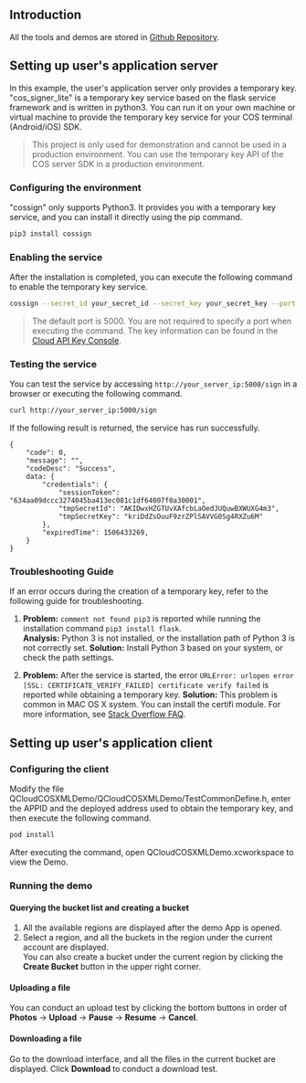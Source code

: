 ## Introduction

All the tools and demos are stored in [Github Repository](https://github.com/tencentyun/qcloud-sdk-ios-samples/tree/master/OOTB-XML).

## Setting up user's application server
In this example, the user's application server only provides a temporary key. "cos\_signer\_lite" is a temporary key service based on the flask service framework and is written in python3. You can run it on your own machine or virtual machine to provide the temporary key service for your COS terminal (Android/iOS) SDK.
>This project is only used for demonstration and cannot be used in a production environment. You can use the temporary key API of the COS server SDK in a production environment.

### Configuring the environment

"cossign" only supports Python3. It provides you with a temporary key service, and you can install it directly using the pip command.
```sh
pip3 install cossign
```

### Enabling the service
After the installation is completed, you can execute the following command to enable the temporary key service.
```sh
cossign --secret_id your_secret_id --secret_key your_secret_key --port 5000
```

>
>The default port is 5000. You are not required to specify a port when executing the command.
>The key information can be found in the [Cloud API Key Console](https://console.cloud.tencent.com/cam/capi).


### Testing the service
You can test the service by accessing `http://your_server_ip:5000/sign` in a browser or executing the following command.
```sh
curl http://your_server_ip:5000/sign
```    
If the following result is returned, the service has run successfully.
```
{
	"code": 0,
	"message": "",
	"codeDesc": "Success",
	data: {
		"credentials": {
			"sessionToken": "634aa09dccc3274045ba413ec081c1df64007f0a30001",
			"tmpSecretId": "AKIDwxHZGTUvXAfcbLaOedJUQuwBXWUXG4m3",
			"tmpSecretKey": "kriDdZsOuuF9zrZPlSAVVG0Sg4RXZu6M"
		},
		"expiredTime": 1506433269,
	}
}
```

### Troubleshooting Guide
If an error occurs during the creation of a temporary key, refer to the following guide for troubleshooting.
1. **Problem:** `comment not found pip3` is reported while running the installation command `pip3 install flask`.    
**Analysis:** Python 3 is not installed, or the installation path of Python 3 is not correctly set.
**Solution:** Install Python 3 based on your system, or check the path settings.

2. **Problem:** After the service is started, the error `URLError: urlopen error [SSL: CERTIFICATE_VERIFY_FAILED] certificate verify failed` is reported while obtaining a temporary key.
**Solution:** This problem is common in MAC OS X system. You can install the certifi module. For more information, see [Stack Overflow FAQ](https://stackoverflow.com/questions/27835619/urllib-and-ssl-certificate-verify-failed-error/42334357#42334357).

## Setting up user's application client
### Configuring the client
Modify the file QCloudCOSXMLDemo/QCloudCOSXMLDemo/TestCommonDefine.h, enter the APPID and the deployed address used to obtain the temporary key, and then execute the following command.
```sh
pod install
```
After executing the command, open QCloudCOSXMLDemo.xcworkspace to view the Demo.

### Running the demo
#### Querying the bucket list and creating a bucket
1. All the available regions are displayed after the demo App is opened.
2. Select a region, and all the buckets in the region under the current account are displayed.  
You can also create a bucket under the current region by clicking the **Create Bucket** button in the upper right corner.

#### Uploading a file
You can conduct an upload test by clicking the bottom buttons in order of **Photos** -> **Upload** -> **Pause** -> **Resume** -> **Cancel**. 

#### Downloading a file
Go to the download interface, and all the files in the current bucket are displayed. Click **Download** to conduct a download test.
